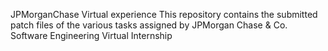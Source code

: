 JPMorganChase Virtual experience
This repository contains the submitted patch files of the various tasks assigned by JPMorgan Chase & Co. Software Engineering Virtual Internship 
